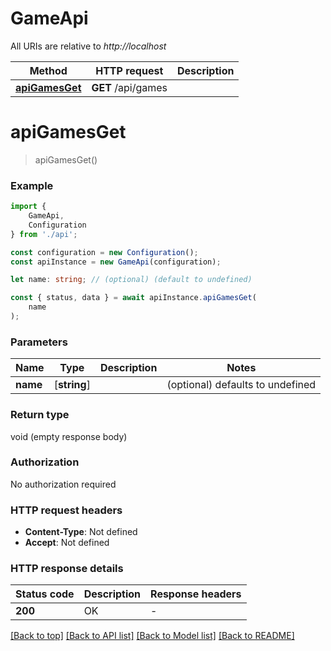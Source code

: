 # GameApi

All URIs are relative to *http://localhost*

|Method | HTTP request | Description|
|------------- | ------------- | -------------|
|[**apiGamesGet**](#apigamesget) | **GET** /api/games | |

# **apiGamesGet**
> apiGamesGet()


### Example

```typescript
import {
    GameApi,
    Configuration
} from './api';

const configuration = new Configuration();
const apiInstance = new GameApi(configuration);

let name: string; // (optional) (default to undefined)

const { status, data } = await apiInstance.apiGamesGet(
    name
);
```

### Parameters

|Name | Type | Description  | Notes|
|------------- | ------------- | ------------- | -------------|
| **name** | [**string**] |  | (optional) defaults to undefined|


### Return type

void (empty response body)

### Authorization

No authorization required

### HTTP request headers

 - **Content-Type**: Not defined
 - **Accept**: Not defined


### HTTP response details
| Status code | Description | Response headers |
|-------------|-------------|------------------|
|**200** | OK |  -  |

[[Back to top]](#) [[Back to API list]](../README.md#documentation-for-api-endpoints) [[Back to Model list]](../README.md#documentation-for-models) [[Back to README]](../README.md)

